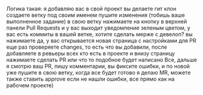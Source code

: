 Логика такая:
я добавляю вас в свой проект
вы делаете гит клон
создаете ветку под своим именем
пушите изменения (тобишь ваше выполненное задание) в свою ветку
нажимаете на кнопку в верхней панели Pull Requests и у вас выходит уведомление зеленым цветом, у вас есть коммиты в вашей ветке, хотите сделать мерже с девелоп? 
вы нажимаете да, у вас открывается новая страница с настройками для PR еще раз проверяете changes, то есть что вы добавили, после добавляете в ревьеры всех кто есть в проекте
и внизу страницу нажимаете сделать PR или что то подобное будет написано
Все, дальше я смотрю ваш PR, пишу комментарии, вы фиксите ошибки, и по новой уже пушите в свою ветку, когда все будет готово я делаю MR, можете также ставить approve если не нашли ошибки, все прямо как на рабочем проекте)
